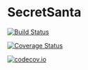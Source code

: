 # SecretSanta

[![Build Status](https://travis-ci.org/andyferris/SecretSanta.jl.svg?branch=master)](https://travis-ci.org/andyferris/SecretSanta.jl)

[![Coverage Status](https://coveralls.io/repos/andyferris/SecretSanta.jl/badge.svg?branch=master&service=github)](https://coveralls.io/github/andyferris/SecretSanta.jl?branch=master)

[![codecov.io](http://codecov.io/github/andyferris/SecretSanta.jl/coverage.svg?branch=master)](http://codecov.io/github/andyferris/SecretSanta.jl?branch=master)
